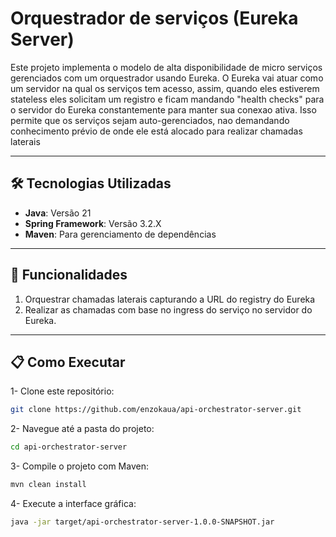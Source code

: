 # Orquestrador de serviços (Eureka Server)

Este projeto implementa o modelo de alta disponibilidade de micro serviços gerenciados com um orquestrador usando Eureka. O Eureka vai atuar como um servidor na qual os serviços tem acesso, assim, quando eles estiverem stateless eles solicitam um registro e ficam mandando "health checks" para o servidor do Eureka constantemente para manter sua conexao ativa.
Isso permite que os serviços sejam auto-gerenciados, nao demandando conhecimento prévio de onde ele está alocado para realizar chamadas laterais

---

## 🛠️ Tecnologias Utilizadas

- **Java**: Versão 21
- **Spring Framework**: Versão 3.2.X
- **Maven**: Para gerenciamento de dependências

---

## 🚀 Funcionalidades

1. Orquestrar chamadas laterais capturando a URL do registry do Eureka
2. Realizar as chamadas com base no ingress do serviço no servidor do Eureka.
---

## 📋 Como Executar
1- Clone este repositório:
```bash
git clone https://github.com/enzokaua/api-orchestrator-server.git
```

2- Navegue até a pasta do projeto:
```bash
cd api-orchestrator-server
```

3- Compile o projeto com Maven:
```bash
mvn clean install
```

4- Execute a interface gráfica:
```bash
java -jar target/api-orchestrator-server-1.0.0-SNAPSHOT.jar
```
